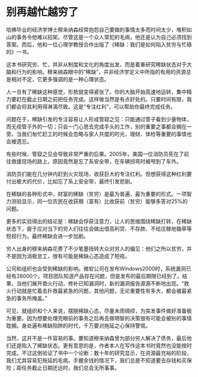 # 别再越忙越穷了

哈佛毕业的经济学博士穆来纳森经常抱怨自己要做的事情太多而时间太少，堆积如山的事务令他难以招架。尽管这是一个众人常犯的毛病，他还是认为自己必须找到答案。而后，他和一位心理学教授合作出版了《稀缺：我们是如何陷入贫穷与忙碌的》一书。 

这本书研究穷、忙，并非从制度和文化的角度出发，而是着重研究稀缺状态对于大脑和行为的影响。穆来纳森眼中的“稀缺”，并非经济学定义中所指的有用的资源总是相对不足，它更多强调的是一种心理状态。 

人一旦有了稀缺这种感觉，形势就变得紧张了。你的大脑开始高速地运转，集中精力要赶在截止日期之前把任务完成。这样做当然是有点好处的。只要时间有限，我们都会将其利用得淋漓尽致。这是“专注红利”，可以帮助你最终完成任务。 

问题在于，稀缺引发的专注容易让人形成管窥之见：只能通过管子看到少量物体，而无视管子外的一切；只会一门心思去完成手头的工作，别的重要之事都会搁在一旁。当我们匆忙赶工的时候会忽略与家人共度的时光，理财、体检等重要的事情也会被遗忘。 

有些时候，管窥之见会导致非常严重的后果。2005年，美国一位消防员死在了前往救援现场的路上，原因竟然是忘了系安全带，在车辆拐弯时被甩到了车外。 

消防员们能在几分钟内赶到火灾现场，收获巨大的专注红利。但想获得这种红利要付出极大的代价，比如忘了系上安全带，最终引发悲剧。 

在稀缺的各种形式中，财富的稀缺（贫穷）是最为普遍、最为重要的形式。一项智力测验显示，同一位农民在收获期（富有）比收获前（贫穷）能够多答对25%的问题。 

更多的实验得出的结论是：稀缺会俘获注意力，让人的思维围绕稀缺打转，在稀缺状态下，疲于应对当下的穷人们往往会做出借高利贷、不存款、不给庄稼地锄草等短视行为。最终稀缺会进一步加剧。 

穷人出身的穆来纳森花费了不少笔墨扭转大众对穷人的偏见：他们之所以贫穷，并不是因为消极怠工，很有可能是稀缺心态造成了短视。 

公司和组织也会受到稀缺的影响。微软公司在发布Windows2000时，系统漏洞已经有28000个。项目团队知道产品存在问题，但是发布的最后期限已经到了。结果，当他们展开救火行动，修补已知漏洞时，新的漏洞报告源源不断地出现。“救火行动就是忙着去扑救最紧急的问题，其他问题，无论重要性有多大，都会被最紧急的事务所掩盖。” 

可见，就组织和个人来说，摆脱稀缺心态，尽量未雨绸缪，为突发事件做好准备极为重要。因为想要处理完眼前的事务之后再去做明智的决策很有可能会被别的事情耽搁。身处遍布稀缺陷阱的时代，千万要对拖延之心保持警惕。 

当然，这并不是一件容易的事。要知道穆来纳森曾为部分穷人解决了债务，最后他们还是陷入了稀缺状态。更有意思的是，作者本人在写作这本书时竟然也没能按时完成。不过这倒验证了书中一个论断：数十年的研究显示，在资源最充裕的阶段，我们尤其容易犯拖延的毛病。手握余钱的情况下，我们总是不知道要去存钱和买保险；距任务截止日期还远时，我们总会无所事事。